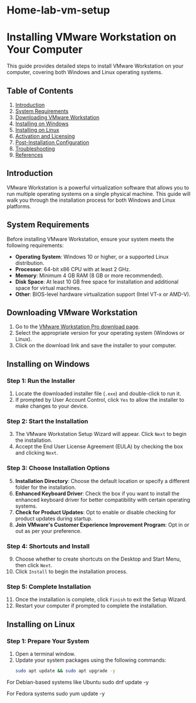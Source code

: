 # Home-lab-vm-setup
# Installing VMware Workstation on Your Computer

This guide provides detailed steps to install VMware Workstation on your computer, covering both Windows and Linux operating systems.

## Table of Contents
1. [Introduction](#introduction)
2. [System Requirements](#system-requirements)
3. [Downloading VMware Workstation](#downloading-vmware-workstation)
4. [Installing on Windows](#installing-on-windows)
5. [Installing on Linux](#installing-on-linux)
6. [Activation and Licensing](#activation-and-licensing)
7. [Post-Installation Configuration](#post-installation-configuration)
8. [Troubleshooting](#troubleshooting)
9. [References](#references)

## Introduction
VMware Workstation is a powerful virtualization software that allows you to run multiple operating systems on a single physical machine. This guide will walk you through the installation process for both Windows and Linux platforms.

## System Requirements
Before installing VMware Workstation, ensure your system meets the following requirements:
- **Operating System**: Windows 10 or higher, or a supported Linux distribution.
- **Processor**: 64-bit x86 CPU with at least 2 GHz.
- **Memory**: Minimum 4 GB RAM (8 GB or more recommended).
- **Disk Space**: At least 10 GB free space for installation and additional space for virtual machines.
- **Other**: BIOS-level hardware virtualization support (Intel VT-x or AMD-V).

## Downloading VMware Workstation
1. Go to the [VMware Workstation Pro download page](https://www.vmware.com/products/workstation-pro/workstation-pro-evaluation.html).
2. Select the appropriate version for your operating system (Windows or Linux).
3. Click on the download link and save the installer to your computer.

## Installing on Windows

### Step 1: Run the Installer
1. Locate the downloaded installer file (`.exe`) and double-click to run it.
2. If prompted by User Account Control, click `Yes` to allow the installer to make changes to your device.

### Step 2: Start the Installation
3. The VMware Workstation Setup Wizard will appear. Click `Next` to begin the installation.
4. Accept the End User License Agreement (EULA) by checking the box and clicking `Next`.

### Step 3: Choose Installation Options
5. **Installation Directory**: Choose the default location or specify a different folder for the installation.
6. **Enhanced Keyboard Driver**: Check the box if you want to install the enhanced keyboard driver for better compatibility with certain operating systems.
7. **Check for Product Updates**: Opt to enable or disable checking for product updates during startup.
8. **Join VMware's Customer Experience Improvement Program**: Opt in or out as per your preference.

### Step 4: Shortcuts and Install
9. Choose whether to create shortcuts on the Desktop and Start Menu, then click `Next`.
10. Click `Install` to begin the installation process.

### Step 5: Complete Installation
11. Once the installation is complete, click `Finish` to exit the Setup Wizard.
12. Restart your computer if prompted to complete the installation.

## Installing on Linux

### Step 1: Prepare Your System
1. Open a terminal window.
2. Update your system packages using the following commands:
   ```bash
   sudo apt update && sudo apt upgrade -y
   
For Debian-based systems like Ubuntu
sudo dnf update -y

For Fedora systems
sudo yum update -y

